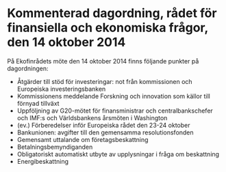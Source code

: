 # Kommenterad dagordning, rådet för finansiella och ekonomiska frågor, den 14 oktober 2014

På Ekofinrådets möte den 14 oktober 2014 finns följande punkter på dagordningen:

* Åtgärder till stöd för investeringar: not från kommissionen och Europeiska investeringsbanken
* Kommissionens meddelande Forskning och innovation som källor till förnyad tillväxt
* Uppföljning av G20-mötet för finansministrar och centralbankschefer och IMF:s och Världsbankens årsmöten i Washington
* (ev.) Förberedelser inför Europeiska rådet den 23-24 oktober
* Bankunionen: avgifter till den gemensamma resolutionsfonden
* Gemensamt uttalande om företagsbeskattning
* Betalningsbemyndiganden
* Obligatoriskt automatiskt utbyte av upplysningar i fråga om beskattning
* Energibeskattning
